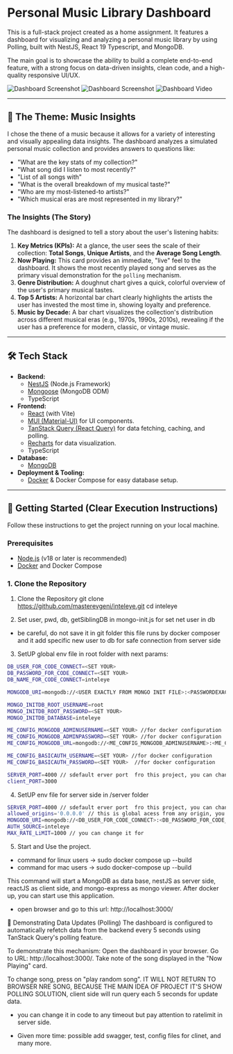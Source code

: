 # Personal Music Library Dashboard

This is a full-stack project created as a home assignment. It features a dashboard for visualizing and analyzing a personal music library by using Polling, built with NestJS, React 19 Typescript, and MongoDB.

The main goal is to showcase the ability to build a complete end-to-end feature, with a strong focus on data-driven insights, clean code, and a high-quality responsive UI/UX.

![Dashboard Screenshot](https://github.com/masterevgeni/inteleye/Screenshot1.png)
![Dashboard Screenshot](https://github.com/masterevgeni/inteleye/Screenshot2.png)
![Dashboard Video](https://youtu.be/L6WUqkiHPp8)

---

## 🎵 The Theme: Music Insights

I chose the thene of a music  because it allows for a variety of interesting and visually appealing data insights. 
The dashboard analyzes a simulated personal music collection and provides answers to questions like:

*   "What are the key stats of my collection?"
*   "What song did I listen to most recently?"
*   "List of all songs with"
*   "What is the overall breakdown of my musical taste?"
*   "Who are my most-listened-to artists?"
*   "Which musical eras are most represented in my library?"

### The Insights (The Story)

The dashboard is designed to tell a story about the user's listening habits:

1.  **Key Metrics (KPIs):** At a glance, the user sees the scale of their collection: **Total Songs**, **Unique Artists**, and the **Average Song Length**.
2.  **Now Playing:** This card provides an immediate, "live" feel to the dashboard. It shows the most recently played song and serves as the primary visual demonstration for the `polling` mechanism.
3.  **Genre Distribution:** A doughnut chart gives a quick, colorful overview of the user's primary musical tastes.
4.  **Top 5 Artists:** A horizontal bar chart clearly highlights the artists the user has invested the most time in, showing loyalty and preference.
5.  **Music by Decade:** A bar chart visualizes the collection's distribution across different musical eras (e.g., 1970s, 1990s, 2010s), revealing if the user has a preference for modern, classic, or vintage music.

---

## 🛠️ Tech Stack

*   **Backend:**
    *   [NestJS](https://nestjs.com/) (Node.js Framework)
    *   [Mongoose](https://mongoosejs.com/) (MongoDB ODM)
    *   TypeScript
*   **Frontend:**
    *   [React](https://reactjs.org/) (with Vite)
    *   [MUI (Material-UI)](https://mui.com/) for UI components.
    *   [TanStack Query (React Query)](https://tanstack.com/query/latest) for data fetching, caching, and polling.
    *   [Recharts](https://recharts.org/) for data visualization.
    *   TypeScript
*   **Database:**
    *   [MongoDB](https://www.mongodb.com/)
*   **Deployment & Tooling:**
    *   [Docker](https://www.docker.com/) & Docker Compose for easy database setup.

---

## 🚀 Getting Started (Clear Execution Instructions)

Follow these instructions to get the project running on your local machine.

### Prerequisites

*   [Node.js](https://nodejs.org/) (v18 or later is recommended)
*   [Docker](https://www.docker.com/) and Docker Compose

### 1. Clone the Repository

<!-- ```bash -->
1. Clone the Repository
git clone https://github.com/masterevgeni/inteleye.git
cd inteleye

2. Set user, pwd, db, getSiblingDB in mongo-init.js for set net user in db
* be careful, do not save it in git folder
this file runs by docker composer and it add specific new user to db for safe connection from server side

3. SetUP global env file in root folder with next params:
```bash
DB_USER_FOR_CODE_CONNECT=<SET YOUR>
DB_PASSWORD_FOR_CODE_CONNECT=<SET YOUR>
DB_NAME_FOR_CODE_CONNECT=inteleye

MONGODB_URI=mongodb://<USER EXACTLY FROM MONGO INIT FILE>:<PASSWORDEXACTLY FROM MONGO INIT FILE>@mongodb:27017/inteleye

MONGO_INITDB_ROOT_USERNAME=root
MONGO_INITDB_ROOT_PASSWORD=<SET YOUR>
MONGO_INITDB_DATABASE=inteleye

ME_CONFIG_MONGODB_ADMINUSERNAME=<SET YOUR> //for docker configuration
ME_CONFIG_MONGODB_ADMINPASSWORD=<SET YOUR> //for docker configuration
ME_CONFIG_MONGODB_URL=mongodb://<ME_CONFIG_MONGODB_ADMINUSERNAME>:<ME_CONFIG_MONGODB_ADMINPASSWORD>@mongodb:27017/ //for docker configuration

ME_CONFIG_BASICAUTH_USERNAME=<SET YOUR> //for docker configuration
ME_CONFIG_BASICAUTH_PASSWORD=<SET YOUR>  //for docker configuration

SERVER_PORT=4000 // sdefault erver port  fro this project, you can change it, synchronyze with client
client_PORT=3000
```

4. SetUP env file for server side in /server folder
```bash
SERVER_PORT=4000 // sdefault erver port  fro this project, you can change it, synchronyze with client
allowed_origins='0.0.0.0' // this is global acess from any origin, you can leave it for testing and develop, or config it to real/prodaction server
MONGODB_URI=mongodb://<DB_USER_FOR_CODE_CONNECT>:<DB_PASSWORD_FOR_CODE_CONNECT>@mongodb:27017/inteleye //pay attention you should use here variables from env in root folder
AUTH_SOURCE=inteleye
MAX_RATE_LiMIT=1000 // you can change it for 

```

5. Start and Use the project.
* command for linux users -> sudo docker compose up --build
* command for mac users -> sudo docker-compose up --build

This command will start a MongoDB as data base, nestJS as server side, reactJS as client side, and mongo-express as mongo viewer.
After docker up, you can start use this application.

* open browser and go to this url: http://localhost:3000/

🔄 Demonstrating Data Updates (Polling)
The dashboard is configured to automatically refetch data from the backend every 5 seconds using TanStack Query's polling feature.

To demonstrate this mechanism:
Open the dashboard in your browser. Go to URL: http://localhost:3000/. Take note of the song displayed in the "Now Playing" card.

To change song, press on "play random song". IT WILL NOT RETURN TO BROWSER NRE SONG, BECAUSE THE MAIN IDEA OF PROJECT IT'S SHOW POLLING SOLUTION, client side will run query each 5 seconds for update data.

* you can change it in code to any timeout but pay attention to ratelimit in server side.


* Given more time: possible add swagger, test, config files for clinet, and many more.
